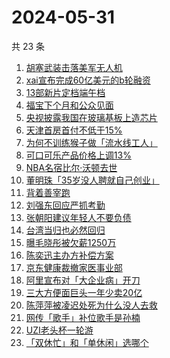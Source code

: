 # 2024-05-31

共 23 条

<!-- BEGIN -->
<!-- 最后更新时间 Fri May 31 2024 14:15:06 GMT+0800 (China Standard Time) -->

1. [胡塞武装击落美军无人机](https://www.zhihu.com/search?q=%E8%83%A1%E5%A1%9E%E6%AD%A6%E8%A3%85%E5%87%BB%E8%90%BD%E7%BE%8E%E5%86%9B%E6%97%A0%E4%BA%BA%E6%9C%BA)
1. [xai宣布完成60亿美元的b轮融资](https://www.zhihu.com/search?q=xai%E5%AE%A3%E5%B8%83%E5%AE%8C%E6%88%9060%E4%BA%BF%E7%BE%8E%E5%85%83%E7%9A%84b%E8%BD%AE%E8%9E%8D%E8%B5%84)
1. [13部新片定档端午档](https://www.zhihu.com/search?q=13%E9%83%A8%E6%96%B0%E7%89%87%E5%AE%9A%E6%A1%A3%E7%AB%AF%E5%8D%88%E6%A1%A3)
1. [福宝下个月和公众见面](https://www.zhihu.com/search?q=%E7%A6%8F%E5%AE%9D%E4%B8%8B%E4%B8%AA%E6%9C%88%E5%92%8C%E5%85%AC%E4%BC%97%E8%A7%81%E9%9D%A2)
1. [央视披露我国在玻璃基板上造芯片](https://www.zhihu.com/search?q=%E5%A4%AE%E8%A7%86%E6%8A%AB%E9%9C%B2%E6%88%91%E5%9B%BD%E5%9C%A8%E7%8E%BB%E7%92%83%E5%9F%BA%E6%9D%BF%E4%B8%8A%E9%80%A0%E8%8A%AF%E7%89%87)
1. [天津首房首付不低于15%](https://www.zhihu.com/search?q=%E5%A4%A9%E6%B4%A5%E9%A6%96%E6%88%BF%E9%A6%96%E4%BB%98%E4%B8%8D%E4%BD%8E%E4%BA%8E15%25)
1. [为何不训练猴子做「流水线工人」](https://www.zhihu.com/search?q=%E4%B8%BA%E4%BD%95%E4%B8%8D%E8%AE%AD%E7%BB%83%E7%8C%B4%E5%AD%90%E5%81%9A%E3%80%8C%E6%B5%81%E6%B0%B4%E7%BA%BF%E5%B7%A5%E4%BA%BA%E3%80%8D)
1. [可口可乐产品价格上调13%](https://www.zhihu.com/search?q=%E5%8F%AF%E5%8F%A3%E5%8F%AF%E4%B9%90%E4%BA%A7%E5%93%81%E4%BB%B7%E6%A0%BC%E4%B8%8A%E8%B0%8313%25)
1. [NBA名宿比尔·沃顿去世](https://www.zhihu.com/search?q=NBA%E5%90%8D%E5%AE%BF%E6%AF%94%E5%B0%94%C2%B7%E6%B2%83%E9%A1%BF%E5%8E%BB%E4%B8%96)
1. [董明珠「35岁没人聘就自己创业」](https://www.zhihu.com/search?q=%E8%91%A3%E6%98%8E%E7%8F%A0%E3%80%8C35%E5%B2%81%E6%B2%A1%E4%BA%BA%E8%81%98%E5%B0%B1%E8%87%AA%E5%B7%B1%E5%88%9B%E4%B8%9A%E3%80%8D)
1. [背着善宰跑](https://www.zhihu.com/search?q=%E8%83%8C%E7%9D%80%E5%96%84%E5%AE%B0%E8%B7%91)
1. [刘强东回应严抓考勤](https://www.zhihu.com/search?q=%E5%88%98%E5%BC%BA%E4%B8%9C%E5%9B%9E%E5%BA%94%E4%B8%A5%E6%8A%93%E8%80%83%E5%8B%A4)
1. [张朝阳建议年轻人不要负债](https://www.zhihu.com/search?q=%E5%BC%A0%E6%9C%9D%E9%98%B3%E5%BB%BA%E8%AE%AE%E5%B9%B4%E8%BD%BB%E4%BA%BA%E4%B8%8D%E8%A6%81%E8%B4%9F%E5%80%BA)
1. [台湾当归也必然回归](https://www.zhihu.com/search?q=%E5%8F%B0%E6%B9%BE%E5%BD%93%E5%BD%92%E4%B9%9F%E5%BF%85%E7%84%B6%E5%9B%9E%E5%BD%92)
1. [曝毛晓彤被欠薪1250万](https://www.zhihu.com/search?q=%E6%9B%9D%E6%AF%9B%E6%99%93%E5%BD%A4%E8%A2%AB%E6%AC%A0%E8%96%AA1250%E4%B8%87)
1. [陈奕迅主办方补偿方案](https://www.zhihu.com/search?q=%E9%99%88%E5%A5%95%E8%BF%85%E4%B8%BB%E5%8A%9E%E6%96%B9%E8%A1%A5%E5%81%BF%E6%96%B9%E6%A1%88)
1. [京东健康裁撤家医事业部](https://www.zhihu.com/search?q=%E4%BA%AC%E4%B8%9C%E5%81%A5%E5%BA%B7%E8%A3%81%E6%92%A4%E5%AE%B6%E5%8C%BB%E4%BA%8B%E4%B8%9A%E9%83%A8)
1. [阿里宣布对「大企业病」开刀](https://www.zhihu.com/search?q=%E9%98%BF%E9%87%8C%E5%AE%A3%E5%B8%83%E5%AF%B9%E3%80%8C%E5%A4%A7%E4%BC%81%E4%B8%9A%E7%97%85%E3%80%8D%E5%BC%80%E5%88%80)
1. [三大方便面巨头一年少卖20亿](https://www.zhihu.com/search?q=%E4%B8%89%E5%A4%A7%E6%96%B9%E4%BE%BF%E9%9D%A2%E5%B7%A8%E5%A4%B4%E4%B8%80%E5%B9%B4%E5%B0%91%E5%8D%9620%E4%BA%BF)
1. [陈萍萍被凌迟处死为什么没人去救](https://www.zhihu.com/search?q=%E9%99%88%E8%90%8D%E8%90%8D%E8%A2%AB%E5%87%8C%E8%BF%9F%E5%A4%84%E6%AD%BB%E4%B8%BA%E4%BB%80%E4%B9%88%E6%B2%A1%E4%BA%BA%E5%8E%BB%E6%95%91)
1. [网传「歌手」补位歌手是孙楠](https://www.zhihu.com/search?q=%E7%BD%91%E4%BC%A0%E3%80%8C%E6%AD%8C%E6%89%8B%E3%80%8D%E8%A1%A5%E4%BD%8D%E6%AD%8C%E6%89%8B%E6%98%AF%E5%AD%99%E6%A5%A0)
1. [UZI老头杯一轮游](https://www.zhihu.com/search?q=UZI%E8%80%81%E5%A4%B4%E6%9D%AF%E4%B8%80%E8%BD%AE%E6%B8%B8)
1. [「双休忙」和「单休闲」选哪个](https://www.zhihu.com/search?q=%E3%80%8C%E5%8F%8C%E4%BC%91%E5%BF%99%E3%80%8D%E5%92%8C%E3%80%8C%E5%8D%95%E4%BC%91%E9%97%B2%E3%80%8D%E9%80%89%E5%93%AA%E4%B8%AA)

<!-- END -->
